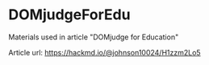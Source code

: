 # DOMjudgeForEdu
Materials used in article "DOMjudge for Education"

Article url: https://hackmd.io/@johnson10024/H1zzm2Lo5
